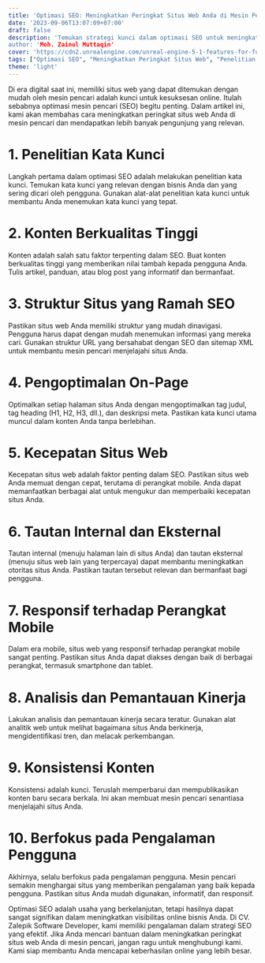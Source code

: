 ```yaml
---
title: 'Optimasi SEO: Meningkatkan Peringkat Situs Web Anda di Mesin Pencari'
date: '2023-09-06T13:07:09+07:00'
draft: false
description: 'Temukan strategi kunci dalam optimasi SEO untuk meningkatkan peringkat situs web Anda di mesin pencari. Dari penelitian kata kunci hingga konten berkualitas tinggi, pelajari cara mendapatkan lebih banyak pengunjung yang relevan dan meningkatkan visibilitas online bisnis Anda.
author: 'Moh. Zainul Muttaqin'
cover: 'https://cdn2.unrealengine.com/unreal-engine-5-1-features-for-fortnite-chapter-4-header-1920x1080-2e96869442d6.jpg?resize=1&w=1920'
tags: ["Optimasi SEO", "Meningkatkan Peringkat Situs Web", "Penelitian Kata Kunci", "Konten Berkualitas Tinggi", "Struktur Situs Web", "Pengoptimalan On-Page", "Kecepatan Situs Web", "Tautan Internal", "Tautan Eksternal", "Responsif terhadap Perangkat Mobile", "Analisis Kinerja", "Pengalaman Pengguna"] 
theme: 'light'
---
```

Di era digital saat ini, memiliki situs web yang dapat ditemukan dengan mudah oleh mesin pencari adalah kunci untuk kesuksesan online. Itulah sebabnya optimasi mesin pencari (SEO) begitu penting. Dalam artikel ini, kami akan membahas cara meningkatkan peringkat situs web Anda di mesin pencari dan mendapatkan lebih banyak pengunjung yang relevan.

# **1. Penelitian Kata Kunci**

Langkah pertama dalam optimasi SEO adalah melakukan penelitian kata kunci. Temukan kata kunci yang relevan dengan bisnis Anda dan yang sering dicari oleh pengguna. Gunakan alat-alat penelitian kata kunci untuk membantu Anda menemukan kata kunci yang tepat.

# **2. Konten Berkualitas Tinggi**

Konten adalah salah satu faktor terpenting dalam SEO. Buat konten berkualitas tinggi yang memberikan nilai tambah kepada pengguna Anda. Tulis artikel, panduan, atau blog post yang informatif dan bermanfaat.

# **3. Struktur Situs yang Ramah SEO**

Pastikan situs web Anda memiliki struktur yang mudah dinavigasi. Pengguna harus dapat dengan mudah menemukan informasi yang mereka cari. Gunakan struktur URL yang bersahabat dengan SEO dan sitemap XML untuk membantu mesin pencari menjelajahi situs Anda.

# **4. Pengoptimalan On-Page**

Optimalkan setiap halaman situs Anda dengan mengoptimalkan tag judul, tag heading (H1, H2, H3, dll.), dan deskripsi meta. Pastikan kata kunci utama muncul dalam konten Anda tanpa berlebihan.

# **5. Kecepatan Situs Web**

Kecepatan situs web adalah faktor penting dalam SEO. Pastikan situs web Anda memuat dengan cepat, terutama di perangkat mobile. Anda dapat memanfaatkan berbagai alat untuk mengukur dan memperbaiki kecepatan situs Anda.

# **6. Tautan Internal dan Eksternal**

Tautan internal (menuju halaman lain di situs Anda) dan tautan eksternal (menuju situs web lain yang terpercaya) dapat membantu meningkatkan otoritas situs Anda. Pastikan tautan tersebut relevan dan bermanfaat bagi pengguna.

# **7. Responsif terhadap Perangkat Mobile**

Dalam era mobile, situs web yang responsif terhadap perangkat mobile sangat penting. Pastikan situs Anda dapat diakses dengan baik di berbagai perangkat, termasuk smartphone dan tablet.

# **8. Analisis dan Pemantauan Kinerja**

Lakukan analisis dan pemantauan kinerja secara teratur. Gunakan alat analitik web untuk melihat bagaimana situs Anda berkinerja, mengidentifikasi tren, dan melacak perkembangan.

# **9. Konsistensi Konten**

Konsistensi adalah kunci. Teruslah memperbarui dan mempublikasikan konten baru secara berkala. Ini akan membuat mesin pencari senantiasa menjelajahi situs Anda.

# **10. Berfokus pada Pengalaman Pengguna**

Akhirnya, selalu berfokus pada pengalaman pengguna. Mesin pencari semakin menghargai situs yang memberikan pengalaman yang baik kepada pengguna. Pastikan situs Anda mudah digunakan, informatif, dan responsif.

Optimasi SEO adalah usaha yang berkelanjutan, tetapi hasilnya dapat sangat signifikan dalam meningkatkan visibilitas online bisnis Anda. Di CV. Zalepik Software Developer, kami memiliki pengalaman dalam strategi SEO yang efektif. Jika Anda mencari bantuan dalam meningkatkan peringkat situs web Anda di mesin pencari, jangan ragu untuk menghubungi kami. Kami siap membantu Anda mencapai keberhasilan online yang lebih besar.
